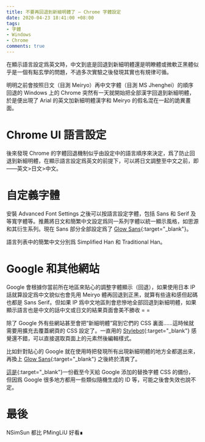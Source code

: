 ```yaml
---
title: 不要再回退到新細明體了 — Chrome 字體設定
date: 2020-04-23 18:41:00 +08:00
tags:
- 字體
- Windows
- Chrome
comments: true
---
```


在顯示語言設定爲英文時，中文到底是回退到新細明體還是明瞭體或微軟正黑體似乎是一個有點玄學的問題，不過多次實驗之後發現其實也有規律可循。

明明之前會按照日文（目測 Meiryo）再中文字體（目測 MS Jhenghei）的順序回退的 Windows 上的 Chrome 突然有一天就開始把全部漢字回退到新細明體，於是便出現了 Arial 的英文加新細明體漢字和 Meiryo 的假名混在一起的詭異畫面。

# Chrome UI 語言設定

後來發現 Chrome 的字體回退機制似乎由設定中的語言順序來決定，爲了防止回退到新細明體，在顯示語言設定爲英文的前提下，可以將日文調整至中文之前，即——英文>日文>中文。

# 自定義字體

安裝 Advanced Font Settings 之後可以按語言設定字體，包括 Sans 和 Serif 及等寬字體等。推薦將日文和簡繁中文設定爲同一系列字體以統一顯示風格，如思源和其衍生系列。現在 Sans 部分全部設定爲了 [Glow Sans](https://github.com/welai/glow-sans){:target="_blank"}。

語言列表中的簡繁中文分別爲 Simplified Han 和 Traditional Han。

# Google 和其他網站

Google 會根據你當前所在地區來貼心的調整字體顯示（回退），如果使用日本 IP 話就算設定爲中文貌似也會先用 Meiryo 體再回退到正黑，就算有些違和感但起碼也都是 Sans Serif。但如果 IP 爲中文地區則會悲慘地全部回退到新細明體，如果顯示語言也是中文的話中文或日文的結果頁面會美不勝收 = =

除了 Google 外有些網站甚至會把“新細明體”寫到它們的 CSS 裏面……這時候就需要用擴充去覆蓋網頁的 CSS 設定了。一直用的 [Stylebot](https://chrome.google.com/webstore/detail/stylebot/oiaejidbmkiecgbjeifoejpgmdaleoha?hl=en){:target="_blank"} 感覺還不錯，可以直接選取頁面上的元素然後編輯樣式。

比如針對貼心的 Google 就在使用時把發現所有出現新細明體的地方全都選出來，再換上 [Glow Sans](https://github.com/welai/glow-sans){:target="_blank"} 之後終於清爽了。

[這是](https://asset.dorawei.xyz/20200423-no-more-PMingLiU-Chrome/stylebot-google-bak.txt){:target="_blank"}一份截至今天給 Google 添加的替換字體 CSS 的備份，但因爲 Google 很多地方都用一些類似隨機生成的 ID 等，可能之後會失效也說不定。

# 最後
NSimSun 都比 PMingLiU 好看∎